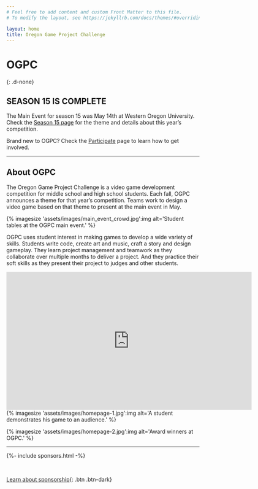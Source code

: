 ```yaml
---
# Feel free to add content and custom Front Matter to this file.
# To modify the layout, see https://jekyllrb.com/docs/themes/#overriding-theme-defaults

layout: home
title: Oregon Game Project Challenge
---
```


# OGPC
{: .d-none}

## SEASON 15 IS COMPLETE

The Main Event for season 15 was May 14th at Western Oregon University. Check the [Season 15 page](seasons/2022) for the theme and details about this year’s competition.

Brand new to OGPC? Check the [Participate](participate) page to learn how to get involved.

---

## About OGPC

The Oregon Game Project Challenge is a video game development competition for middle school and high school students. Each fall, OGPC announces a theme for that year’s competition. Teams work to design a video game based on that theme to present at the main event in May.

{% imagesize 'assets/images/main_event_crowd.jpg':img alt='Student tables at the OGPC main event.' %}

OGPC uses student interest in making games to develop a wide variety of skills. Students write code, create art and music, craft a story and design gameplay. They learn project management and teamwork as they collaborate over multiple months to deliver a project. And they practice their soft skills as they present their project to judges and other students.

<iframe class="yt-embed" width="640" height="360" src="https://www.youtube.com/embed/gr80Z8WEiys" title="What Is OGPC" frameborder="0" allow="accelerometer; autoplay; clipboard-write; encrypted-media; gyroscope; picture-in-picture" allowfullscreen></iframe>

<div class="imagegroup" markdown="1">
{% imagesize 'assets/images/homepage-1.jpg':img alt='A student demonstrates his game to an audience.' %}

{% imagesize 'assets/images/homepage-2.jpg':img alt='Award winners at OGPC.' %}
</div>


---

{%- include sponsors.html -%}

&nbsp;

[Learn about sponsorship](support){: .btn .btn-dark}